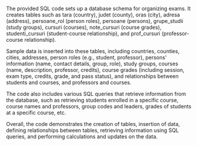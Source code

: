 The provided SQL code sets up a database schema for organizing exams. It creates tables such as tara (country), judet (county), oras (city), adresa (address), persoane_rol (person roles), persoane (persons), grupe_studii (study groups), cursuri (courses), note_cursuri (course grades), studenti_cursuri (student-course relationship), and prof_cursuri (professor-course relationship).

Sample data is inserted into these tables, including countries, counties, cities, addresses, person roles (e.g., student, professor), persons' information (name, contact details, group, role), study groups, courses (name, description, professor, credits), course grades (including session, exam type, credits, grade, and pass status), and relationships between students and courses, and professors and courses.

The code also includes various SQL queries that retrieve information from the database, such as retrieving students enrolled in a specific course, course names and professors, group codes and leaders, grades of students at a specific course, etc.

Overall, the code demonstrates the creation of tables, insertion of data, defining relationships between tables, retrieving information using SQL queries, and performing calculations and updates on the data.
